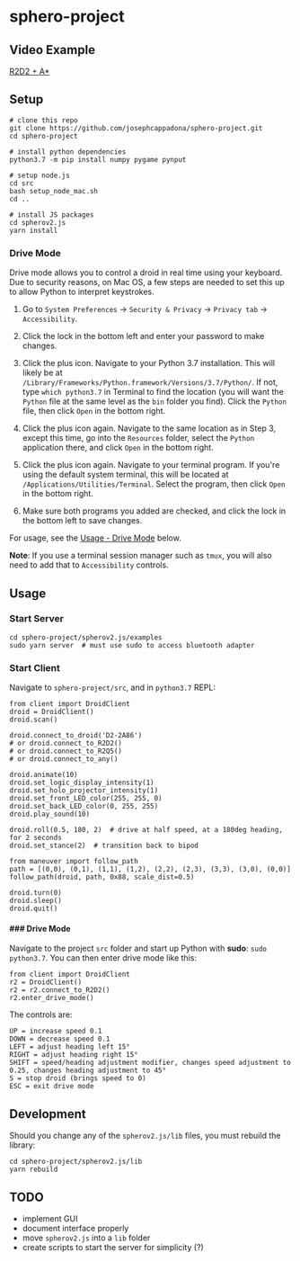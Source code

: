 # sphero-project

## Video Example
[R2D2 + A*](https://www.youtube.com/watch?v=qjIhtkhbPT8)

## Setup
```
# clone this repo
git clone https://github.com/josephcappadona/sphero-project.git
cd sphero-project

# install python dependencies
python3.7 -m pip install numpy pygame pynput

# setup node.js
cd src
bash setup_node_mac.sh
cd ..

# install JS packages
cd spherov2.js
yarn install
```

### Drive Mode

Drive mode allows you to control a droid in real time using your keyboard. Due to security reasons, on Mac OS, a few steps are needed to set this up to allow Python to interpret keystrokes.

1. Go to `System Preferences` -> `Security & Privacy` -> `Privacy tab` -> `Accessibility`.

2. Click the lock in the bottom left and enter your password to make changes.

3. Click the plus icon. Navigate to your Python 3.7 installation. This will likely be at `/Library/Frameworks/Python.framework/Versions/3.7/Python/`. If not, type `which python3.7` in Terminal to find the location (you will want the `Python` file at the same level as the `bin` folder you find). Click the `Python` file, then click `Open` in the bottom right.

4. Click the plus icon again. Navigate to the same location as in Step 3, except this time, go into the `Resources` folder, select the `Python` application there, and click `Open` in the bottom right.

5. Click the plus icon again. Navigate to your terminal program. If you're using the default system terminal, this will be located at `/Applications/Utilities/Terminal`. Select the program, then click `Open` in the bottom right.

6. Make sure both programs you added are checked, and click the lock in the bottom left to save changes.

For usage, see the [Usage - Drive Mode](#usage-drive-mode) below.

**Note**: If you use a terminal session manager such as `tmux`, you will also need to add that to `Accessibility` controls.

## Usage

### Start Server
```
cd sphero-project/spherov2.js/examples
sudo yarn server  # must use sudo to access bluetooth adapter
```

### Start Client
Navigate to `sphero-project/src`, and in `python3.7` REPL:
```
from client import DroidClient
droid = DroidClient()
droid.scan()

droid.connect_to_droid('D2-2A86')
# or droid.connect_to_R2D2()
# or droid.connect_to_R2Q5()
# or droid.connect_to_any()

droid.animate(10)
droid.set_logic_display_intensity(1)
droid.set_holo_projector_intensity(1)
droid.set_front_LED_color(255, 255, 0)
droid.set_back_LED_color(0, 255, 255)
droid.play_sound(10)

droid.roll(0.5, 180, 2)  # drive at half speed, at a 180deg heading, for 2 seconds
droid.set_stance(2)  # transition back to bipod

from maneuver import follow_path
path = [(0,0), (0,1), (1,1), (1,2), (2,2), (2,3), (3,3), (3,0), (0,0)]
follow_path(droid, path, 0x88, scale_dist=0.5)

droid.turn(0)
droid.sleep()
droid.quit()
```

<h4 id="usage-drive-mode">
### Drive Mode
</h4>

Navigate to the project `src` folder and start up Python with **sudo**: `sudo python3.7`. You can then enter drive mode like this:
```
from client import DroidClient
r2 = DroidClient()
r2 = r2.connect_to_R2D2()
r2.enter_drive_mode()
```

The controls are:
```
UP = increase speed 0.1
DOWN = decrease speed 0.1
LEFT = adjust heading left 15°
RIGHT = adjust heading right 15°
SHIFT = speed/heading adjustment modifier, changes speed adjustment to 0.25, changes heading adjustment to 45°
S = stop droid (brings speed to 0)
ESC = exit drive mode
```

## Development

Should you change any of the `spherov2.js/lib` files, you must rebuild the library:

```
cd sphero-project/spherov2.js/lib
yarn rebuild
```

## TODO

* implement GUI
* document interface properly
* move `spherov2.js` into a `lib` folder
* create scripts to start the server for simplicity (?)
